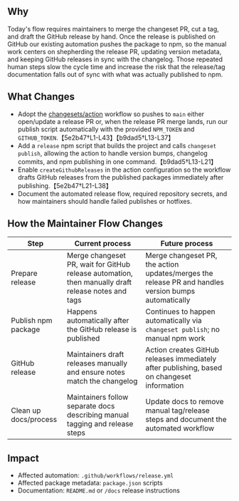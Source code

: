 ## Why
Today's flow requires maintainers to merge the changeset PR, cut a tag, and draft the GitHub release by hand. Once the release is published on GitHub our existing automation pushes the package to npm, so the manual work centers on shepherding the release PR, updating version metadata, and keeping GitHub releases in sync with the changelog. Those repeated human steps slow the cycle time and increase the risk that the release/tag documentation falls out of sync with what was actually published to npm.

## What Changes
- Adopt the [changesets/action](https://github.com/changesets/action) workflow so pushes to `main` either open/update a release PR or, when the release PR merge lands, run our publish script automatically with the provided `NPM_TOKEN` and `GITHUB_TOKEN`.【5e2b47†L1-L43】【b9dad5†L13-L37】
- Add a `release` npm script that builds the project and calls `changeset publish`, allowing the action to handle version bumps, changelog commits, and npm publishing in one command.【b9dad5†L13-L21】
- Enable `createGithubReleases` in the action configuration so the workflow drafts GitHub releases from the published packages immediately after publishing.【5e2b47†L21-L38】
- Document the automated release flow, required repository secrets, and how maintainers should handle failed publishes or hotfixes.

## How the Maintainer Flow Changes
| Step | Current process | Future process |
| --- | --- | --- |
| Prepare release | Merge changeset PR, wait for GitHub release automation, then manually draft release notes and tags | Merge changeset PR, the action updates/merges the release PR and handles version bumps automatically |
| Publish npm package | Happens automatically after the GitHub release is published | Continues to happen automatically via `changeset publish`; no manual npm work |
| GitHub release | Maintainers draft releases manually and ensure notes match the changelog | Action creates GitHub releases immediately after publishing, based on changeset information |
| Clean up docs/process | Maintainers follow separate docs describing manual tagging and release steps | Update docs to remove manual tag/release steps and document the automated workflow |

## Impact
- Affected automation: `.github/workflows/release.yml`
- Affected package metadata: `package.json` scripts
- Documentation: `README.md` or `/docs` release instructions
